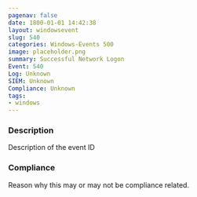 ```yaml
---
pagenav: false
date: 1800-01-01 14:42:38
layout: windowsevent
slug: 540
categories: Windows-Events 500
image: placeholder.png
summary: Successful Network Logon
Event: 540
Log: Unknown
SIEM: Unknown
Compliance: Unknown
tags:
- windows
---
```


### Description

Description of the event ID

### Compliance

Reason why this may or may not be compliance related.
